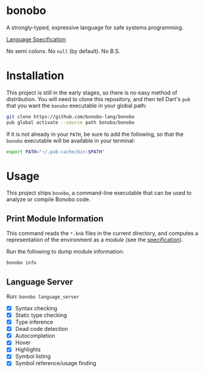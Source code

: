 # bonobo
A strongly-typed, expressive language for safe systems programming.

[Language Specification](spec/README.md)

No semi colons.
No `null` (by default).
No B.S.

# Installation
This project is still in the early stages, so there is no easy method of distribution.
You will need to clone this repository, and then tell Dart's `pub` that you want the
`bonobo` executable in your global path:

```bash
git clone https://github.com/bonobo-lang/bonobo
pub global activate --source path bonobo/bonobo
```

If it is not already in your `PATH`, be sure to add the following, so that the `bonobo`
executable will be available in your terminal:

```bash
export PATH="~/.pub-cache/bin:$PATH"
```

# Usage
This project ships `bonobo`, a command-line executable that can be used to analyze or
compile Bonobo code.

## Print Module Information
This command reads the `*.bnb` files in the current directory, and computes a representation
of the environment as a *module* (see the [specification](spec/README.md#relation-to-modules)).

Run the following to dump module information:

```bash
bonobo info
```

## Language Server

Run:
`bonobo language_server`

* [x] Syntax checking
* [x] Static type checking
* [x] Type inference
* [x] Dead code detection
* [x] Autocompletion
* [x] Hover
* [x] Highlights
* [x] Symbol listing
* [x] Symbol reference/usage finding

